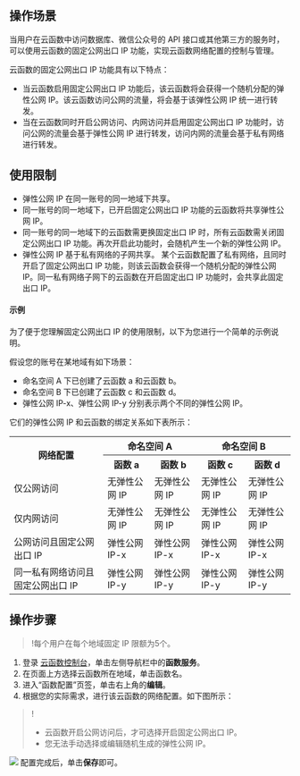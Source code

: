 ## 操作场景
当用户在云函数中访问数据库、微信公众号的 API 接口或其他第三方的服务时，可以使用云函数的固定公网出口 IP 功能，实现云函数网络配置的控制与管理。

云函数的固定公网出口 IP 功能具有以下特点：
- 当云函数启用固定公网出口 IP 功能后，该云函数将会获得一个随机分配的弹性公网 IP。该云函数访问公网的流量，将会基于该弹性公网 IP 统一进行转发。
- 当在云函数同时开启公网访问、内网访问并启用固定公网出口 IP 功能时，访问公网的流量会基于弹性公网 IP 进行转发，访问内网的流量会基于私有网络进行转发。

## 使用限制
- 弹性公网 IP 在同一账号的同一地域下共享。
 - 同一账号的同一地域下，已开启固定公网出口 IP 功能的云函数将共享弹性公网 IP。
 - 同一账号的同一地域下的云函数需更换固定出口 IP 时，所有云函数需关闭固定公网出口 IP 功能。再次开启此功能时，会随机产生一个新的弹性公网 IP。
- 弹性公网 IP 基于私有网络的子网共享。
 某个云函数配置了私有网络，且同时开启了固定公网出口 IP 功能，则该云函数会获得一个随机分配的弹性公网 IP。同一私有网络子网下的云函数在开启固定出口 IP 功能时，会共享此固定出口 IP。

#### 示例
为了便于您理解固定公网出口 IP 的使用限制，以下为您进行一个简单的示例说明。

假设您的账号在某地域有如下场景：
- 命名空间 A 下已创建了云函数 a 和云函数 b。
- 命名空间 B 下已创建了云函数 c 和云函数 d。
- 弹性公网 IP-x、弹性公网 IP-y 分别表示两个不同的弹性公网 IP。
 
它们的弹性公网 IP 和云函数的绑定关系如下表所示：
<table>
<tr><th rowspan=2 align="center"><b>网络配置</b></th><th colspan=2 align="center"><b>命名空间 A</b></th><th colspan=2  align="center"><b>命名空间 B</b></th></tr>
<tr><th align="center"><b>函数 a</b></th><th align="center"><b>函数 b</b></th><th align="center"><b>函数 c</b></th><th align="center"><b>函数 d</b></th></tr>
	<tr>
	</tr>
	<tr>
	<td>仅公网访问</td>
	<td>无弹性公网 IP</td>
	<td>无弹性公网 IP</td>
	<td>无弹性公网 IP</td>
	<td>无弹性公网 IP</td>
	</tr>
		<tr>
	<td>仅内网访问 </td>
	<td>无弹性公网 IP</td>
	<td>无弹性公网 IP</td>
	<td>无弹性公网 IP</td>
	<td>无弹性公网 IP</td>
	</tr>
			<tr>
	<td>公网访问且固定公网出口 IP </td>
	<td>弹性公网 IP-x</td>
	<td>弹性公网 IP-x </td>
	<td>弹性公网 IP-x </td>
	<td>弹性公网 IP-x</td>
	</tr>
			<tr>
	<td>同一私有网络访问且固定公网出口 IP </td>
	<td>弹性公网 IP-y</td>
	<td>弹性公网 IP-y</td>
	<td>弹性公网 IP-y </td>
	<td>弹性公网 IP-y</td>
	</tr>
</table>

## 操作步骤
>!每个用户在每个地域固定 IP 限额为5个。
>
1. 登录 [云函数控制台](https://console.cloud.tencent.com/scf/index?rid=19)，单击左侧导航栏中的**函数服务**。
2. 在页面上方选择云函数所在地域，单击函数名。
3. 进入“函数配置”页签，单击右上角的**编辑**。
4. 根据您的实际需求，进行该云函数的网络配置。如下图所示： 
>!
>- 云函数开启公网访问后，才可选择开启固定公网出口 IP。
>- 您无法手动选择或编辑随机生成的弹性公网 IP。
>
![](https://main.qcloudimg.com/raw/adedb9d862ec5d22a9df64b8ffdb2a01.png)
配置完成后，单击**保存**即可。

